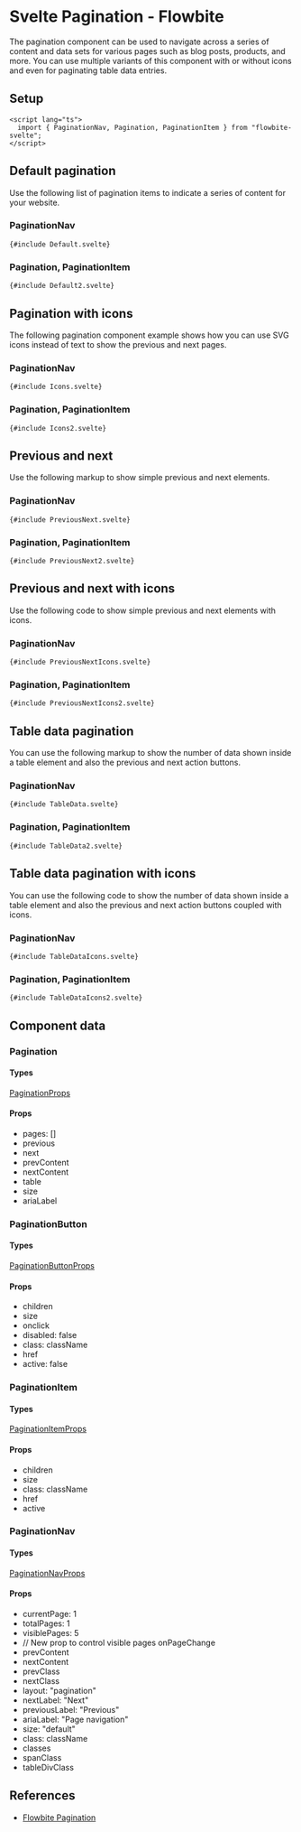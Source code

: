 # Svelte Pagination - Flowbite


<script lang="ts">
  import { CompoAttributesViewer,  GitHubCompoLinks, toKebabCase } from '../../utils'
  import { Badge, Heading, P, A } from '$lib'
  const dirName = toKebabCase(component_title)
</script>

The pagination component can be used to navigate across a series of content and data sets for various pages such as blog posts, products, and more. You can use multiple variants of this component with or without icons and even for paginating table data entries.

## Setup

```svelte
<script lang="ts">
  import { PaginationNav, Pagination, PaginationItem } from "flowbite-svelte";
</script>
```

## Default pagination

Use the following list of pagination items to indicate a series of content for your website.

### PaginationNav

```svelte
{#include Default.svelte}
```

### Pagination, PaginationItem

```svelte
{#include Default2.svelte}
```

## Pagination with icons

The following pagination component example shows how you can use SVG icons instead of text to show the previous and next pages.

### PaginationNav

```svelte
{#include Icons.svelte}
```

### Pagination, PaginationItem

```svelte
{#include Icons2.svelte}
```

## Previous and next

Use the following markup to show simple previous and next elements.

### PaginationNav

```svelte
{#include PreviousNext.svelte}
```

### Pagination, PaginationItem

```svelte
{#include PreviousNext2.svelte}
```

## Previous and next with icons

Use the following code to show simple previous and next elements with icons.

### PaginationNav

```svelte
{#include PreviousNextIcons.svelte}
```

### Pagination, PaginationItem

```svelte
{#include PreviousNextIcons2.svelte}
```

## Table data pagination

You can use the following markup to show the number of data shown inside a table element and also the previous and next action buttons.

### PaginationNav

```svelte
{#include TableData.svelte}
```

### Pagination, PaginationItem

```svelte
{#include TableData2.svelte}
```

## Table data pagination with icons

You can use the following code to show the number of data shown inside a table element and also the previous and next action buttons coupled with icons.

### PaginationNav

```svelte
{#include TableDataIcons.svelte}
```

### Pagination, PaginationItem

```svelte
{#include TableDataIcons2.svelte}
```

## Component data

### Pagination

#### Types

[PaginationProps](https://github.com/themesberg/flowbite-svelte/blob/main/src/lib/types.ts#L1188)

#### Props

- pages: []
- previous
- next
- prevContent
- nextContent
- table
- size
- ariaLabel

### PaginationButton

#### Types

[PaginationButtonProps](https://github.com/themesberg/flowbite-svelte/blob/main/src/lib/types.ts#L1159)

#### Props

- children
- size
- onclick
- disabled: false
- class: className
- href
- active: false

### PaginationItem

#### Types

[PaginationItemProps](https://github.com/themesberg/flowbite-svelte/blob/main/src/lib/types.ts#L1184)

#### Props

- children
- size
- class: className
- href
- active

### PaginationNav

#### Types

[PaginationNavProps](https://github.com/themesberg/flowbite-svelte/blob/main/src/lib/types.ts#L1165)

#### Props

- currentPage: 1
- totalPages: 1
- visiblePages: 5
- // New prop to control visible pages
    onPageChange
- prevContent
- nextContent
- prevClass
- nextClass
- layout: "pagination"
- nextLabel: "Next"
- previousLabel: "Previous"
- ariaLabel: "Page navigation"
- size: "default"
- class: className
- classes
- spanClass
- tableDivClass


## References

- [Flowbite Pagination](https://flowbite.com/docs/components/pagination/)


